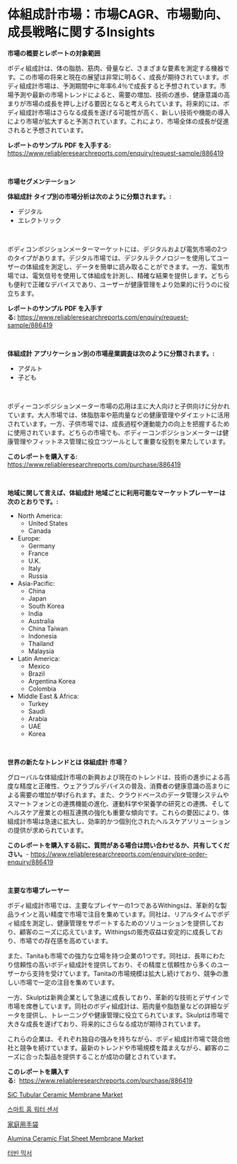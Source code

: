 <p><h1>体組成計市場：市場CAGR、市場動向、成長戦略に関するInsights</h1></p><p><strong>市場の概要とレポートの対象範囲</strong></p>
<p><p>ボディ組成計は、体の脂肪、筋肉、骨量など、さまざまな要素を測定する機器です。この市場の将来と現在の展望は非常に明るく、成長が期待されています。ボディ組成計市場は、予測期間中に年率6.4％で成長すると予想されています。市場予測や最新の市場トレンドによると、需要の増加、技術の進歩、健康意識の高まりが市場の成長を押し上げる要因となると考えられています。将来的には、ボディ組成計市場はさらなる成長を遂げる可能性が高く、新しい技術や機能の導入により市場が拡大すると予測されています。これにより、市場全体の成長が促進されると予想されています。</p></p>
<p><strong>レポートのサンプル PDF を入手する:</strong> <a href="https://www.reliableresearchreports.com/enquiry/request-sample/886419">https://www.reliableresearchreports.com/enquiry/request-sample/886419</a></p>
<p>&nbsp;</p>
<p><strong>市場セグメンテーション</strong></p>
<p><strong>体組成計 タイプ別の市場分析は次のように分類されます。:</strong></p>
<p><ul><li>デジタル</li><li>エレクトリック</li></ul></p>
<p>&nbsp;</p>
<p><p>ボディコンポジションメーターマーケットには、デジタルおよび電気市場の2つのタイプがあります。デジタル市場では、デジタルテクノロジーを使用してユーザーの体組成を測定し、データを簡単に読み取ることができます。一方、電気市場では、電気信号を使用して体組成を計測し、精確な結果を提供します。どちらも便利で正確なデバイスであり、ユーザーが健康管理をより効果的に行うのに役立ちます。</p></p>
<p><strong>レポートのサンプル PDF を入手する:</strong>&nbsp;<a href="https://www.reliableresearchreports.com/enquiry/request-sample/886419">https://www.reliableresearchreports.com/enquiry/request-sample/886419</a></p>
<p>&nbsp;</p>
<p><strong> 体組成計 アプリケーション別の市場産業調査は次のように分類されます。:</strong></p>
<p><ul><li>アダルト</li><li>子ども</li></ul></p>
<p>&nbsp;</p>
<p><p>ボディーコンポジションメーター市場の応用は主に大人向けと子供向けに分かれています。大人市場では、体脂肪率や筋肉量などの健康管理やダイエットに活用されています。一方、子供市場では、成長過程や運動能力の向上を把握するために使用されています。どちらの市場でも、ボディーコンポジションメーターは健康管理やフィットネス管理に役立つツールとして重要な役割を果たしています。</p></p>
<p><strong>このレポートを購入する:</strong>&nbsp; <a href="https://www.reliableresearchreports.com/purchase/886419">https://www.reliableresearchreports.com/purchase/886419</a></p>
<p>&nbsp;</p>
<p><strong>地域に関して言えば、体組成計 地域ごとに利用可能なマーケットプレーヤーは次のとおりです。:</strong></p>
<p><ul>
    <li>
        North America:
        <ul>
            <li>United States</li>
            <li>Canada</li>
        </ul>
    </li>
    <li>
        Europe:
        <ul>
            <li>Germany</li>
            <li>France</li>
            <li>U.K.</li>
            <li>Italy</li>
            <li>Russia</li>
        </ul>
    </li>
    <li>
        Asia-Pacific:
        <ul>
            <li>China</li>
            <li>Japan</li>
            <li>South Korea</li>
            <li>India</li>
            <li>Australia</li>
            <li>China Taiwan</li>
            <li>Indonesia</li>
            <li>Thailand</li>
            <li>Malaysia</li>
        </ul>
    </li>
    <li>
        Latin America:
        <ul>
            <li>Mexico</li>
            <li>Brazil</li>
            <li>Argentina Korea</li>
            <li>Colombia</li>
        </ul>
    </li>
    <li>
        Middle East & Africa:
        <ul>
            <li>Turkey</li>
            <li>Saudi</li>
            <li>Arabia</li>
            <li>UAE</li>
            <li>Korea</li>
        </ul>
    </li>
    </ul></p>
<p>&nbsp;</p>
<p><strong>世界の新たなトレンドとは 体組成計 市場？</strong></p>
<p><p>グローバルな体組成計市場の新興および現在のトレンドは、技術の進歩による高度な精度と正確性、ウェアラブルデバイスの普及、消費者の健康意識の高まりによる需要の増加が挙げられます。また、クラウドベースのデータ管理システムやスマートフォンとの連携機能の進化、運動科学や栄養学の研究との連携、そしてヘルスケア産業との相互連携の強化も重要な傾向です。これらの要因により、体組成計市場は急速に拡大し、効率的かつ個別化されたヘルスケアソリューションの提供が求められています。</p></p>
<p><strong>このレポートを購入する前に、質問がある場合は問い合わせるか、共有してください。</strong>- <a href="https://www.reliableresearchreports.com/enquiry/pre-order-enquiry/886419">https://www.reliableresearchreports.com/enquiry/pre-order-enquiry/886419</a></p>
<p>&nbsp;</p>
<p><strong>主要な市場プレーヤー</strong></p>
<p><p>ボディ組成計市場では、主要なプレイヤーの1つであるWithingsは、革新的な製品ラインと高い精度で市場で注目を集めています。同社は、リアルタイムでボディ組成を測定し、健康管理をサポートするためのソリューションを提供しており、顧客のニーズに応えています。Withingsの販売収益は安定的に成長しており、市場での存在感を高めています。</p><p>また、Tanitaも市場での強力な立場を持つ企業の1つです。同社は、長年にわたり信頼性の高いボディ組成計を提供しており、その精度と信頼性から多くのユーザーから支持を受けています。Tanitaの市場規模は拡大し続けており、競争の激しい市場で一定の注目を集めています。</p><p>一方、Skulptは新興企業として急速に成長しており、革新的な技術とデザインで市場を席巻しています。同社のボディ組成計は、筋肉量や脂肪量などの詳細なデータを提供し、トレーニングや健康管理に役立てられています。Skulptは市場で大きな成長を遂げており、将来的にさらなる成功が期待されています。</p><p>これらの企業は、それぞれ独自の強みを持ちながら、ボディ組成計市場で競合他社と競争を続けています。最新のトレンドや市場規模を踏まえながら、顧客のニーズに合った製品を提供することが成功の鍵とされています。</p></p>
<p><strong>このレポートを購入する:</strong>&nbsp;&nbsp;<a href="https://www.reliableresearchreports.com/purchase/886419">https://www.reliableresearchreports.com/purchase/886419</a></p>
<p><p><a href="https://github.com/jsmusil/Market-Research-Report-List-2/blob/main/sic-tubular-ceramic-membrane-market.md">SiC Tubular Ceramic Membrane Market</a></p><p><a href="https://medium.com/@josefarice/%EC%A7%80%EB%8A%A5%ED%98%95-%ED%99%88-%EC%9B%8C%ED%84%B0-%EC%84%BC%EC%84%9C-%EC%8B%9C%EC%9E%A5-%EB%B6%84%EC%84%9D-%EB%B0%8F-2024%EB%85%84%EB%B6%80%ED%84%B0-2031%EB%85%84%EA%B9%8C%EC%A7%80%EC%9D%98-%EA%B7%9C%EB%AA%A8-%EC%98%88%EC%B8%A1-b3ed7380319f">스마트 홈 워터 센서</a></p><p><a href="https://medium.com/@byroalenzuela76845/household-gloves-market-2031%E5%B9%B4%E3%81%BE%E3%81%A7%E3%81%AE%E3%83%88%E3%83%AC%E3%83%B3%E3%83%89-%E4%BA%88%E6%B8%AC-%E7%AB%B6%E4%BA%89%E5%88%86%E6%9E%90-b1f2b957287a">家庭用手袋</a></p><p><a href="https://github.com/bmorecock/Market-Research-Report-List-2/blob/main/alumina-ceramic-flat-sheet-membrane-market.md">Alumina Ceramic Flat Sheet Membrane Market</a></p><p><a href="https://medium.com/@simeonbode1/%ED%84%B0%EB%B9%88-%EB%AF%B9%EC%84%9C-%EC%8B%9C%EC%9E%A5-%EC%A0%90%EC%9C%A0%EC%9C%A8-%EB%B3%80%ED%99%94-%EB%B0%8F-%EC%8B%9C%EC%9E%A5-%EC%84%B1%EC%9E%A5-%EC%B6%94%EC%84%B8-2024-2031%EB%85%84-c139ed20e260">터빈 믹서</a></p></p>